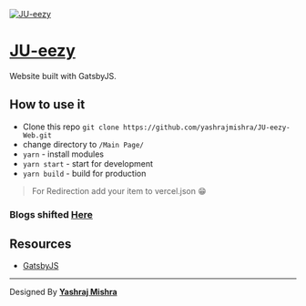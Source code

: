 [![JU-eezy](https://raw.githubusercontent.com/yashrajmishra/JU-eezy-Web/master/Support%20files/background.png)](https://jueezy.rocks)
# [JU-eezy](https://jueezy.rocks)

Website built with GatsbyJS.

## How to use it

- Clone this repo `git clone https://github.com/yashrajmishra/JU-eezy-Web.git`
- change directory to `/Main Page/`
- `yarn` - install modules
- `yarn start` - start for development
- `yarn build` - build for production

> For Redirection add your item to vercel.json 😁

### Blogs shifted [Here](https://github.com/yashrajmishra/JU-eezy-Blog)

## Resources

- [GatsbyJS](https://www.gatsbyjs.org/)

---

Designed By **[Yashraj Mishra](https://yashrajmishra.github.io)**
